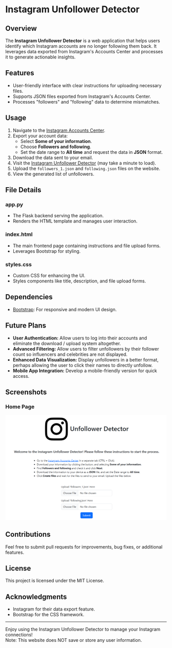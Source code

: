# Instagram Unfollower Detector

## Overview
The **Instagram Unfollower Detector** is a web application that helps users identify which Instagram accounts are no longer following them back. It leverages data exported from Instagram's Accounts Center and processes it to generate actionable insights.

## Features
- User-friendly interface with clear instructions for uploading necessary files.
- Supports JSON files exported from Instagram's Accounts Center.
- Processes "followers" and "following" data to determine mismatches.

## Usage
1. Navigate to the [Instagram Accounts Center](https://accountscenter.instagram.com/info_and_permissions/dyi/).
2. Export your account data:
   - Select **Some of your information**.
   - Choose **Followers and following**.
   - Set the date range to **All time** and request the data in **JSON** format.
3. Download the data sent to your email.
4. Visit the [Instagram Unfollower Detector](https://instagram-unfollower-detector.onrender.com/) (may take a minute to load).
5. Upload the `followers_1.json` and `following.json` files on the website.
6. View the generated list of unfollowers.

## File Details
### app.py
- The Flask backend serving the application.
- Renders the HTML template and manages user interaction.

### index.html
- The main frontend page containing instructions and file upload forms.
- Leverages Bootstrap for styling.

### styles.css
- Custom CSS for enhancing the UI.
- Styles components like title, description, and file upload forms.

## Dependencies
- [Bootstrap](https://getbootstrap.com/): For responsive and modern UI design.

## Future Plans
- **User Authentication:** Allow users to log into their accounts and eliminate the download / upload system altogether.
- **Advanced Filtering:** Allow users to filter unfollowers by their follower count so influencers and celebrities are not displayed.
- **Enhanced Data Visualization:** Display unfollowers in a better format, perhaps allowing the user to click their names to directly unfollow.
- **Mobile App Integration:** Develop a mobile-friendly version for quick access.

## Screenshots
### Home Page
![Homepage Screenshot](static/images/homepage.png)

## Contributions
Feel free to submit pull requests for improvements, bug fixes, or additional features.

## License
This project is licensed under the MIT License.

## Acknowledgments
- Instagram for their data export feature.
- Bootstrap for the CSS framework.

---
Enjoy using the Instagram Unfollower Detector to manage your Instagram connections!  
Note: This website does NOT save or store any user information.
